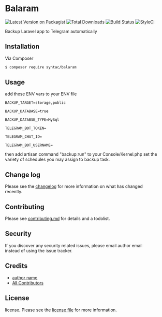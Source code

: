 # Balaram

[![Latest Version on Packagist][ico-version]][link-packagist]
[![Total Downloads][ico-downloads]][link-downloads]
[![Build Status][ico-travis]][link-travis]
[![StyleCI][ico-styleci]][link-styleci]

Backup Laravel app to Telegram automatically

## Installation

Via Composer

``` bash
$ composer require syntac/balaram
```

## Usage
add these ENV vars to your ENV file
``` code
BACKUP_TARGET=storage,public

BACKUP_DATABASE=true

BACKUP_DATABSE_TYPE=MySql

TELEGRAM_BOT_TOKEN=

TELEGRAM_CHAT_ID=

TELEGRAM_BOT_USERNAME=
``` 
then add artisan command "backup:run" to your Console/Kernel.php set the variety of schedules you may assign to backup task.

## Change log

Please see the [changelog](changelog.md) for more information on what has changed recently.

## Contributing

Please see [contributing.md](contributing.md) for details and a todolist.

## Security

If you discover any security related issues, please email author email instead of using the issue tracker.

## Credits

- [author name][link-author]
- [All Contributors][link-contributors]

## License

license. Please see the [license file](license.md) for more information.

[ico-version]: https://img.shields.io/packagist/v/syntac/balaram.svg?style=flat-square
[ico-downloads]: https://img.shields.io/packagist/dt/syntac/balaram.svg?style=flat-square
[ico-travis]: https://img.shields.io/travis/syntac/balaram/master.svg?style=flat-square
[ico-styleci]: https://styleci.io/repos/12345678/shield

[link-packagist]: https://packagist.org/packages/syntac/balaram
[link-downloads]: https://packagist.org/packages/syntac/balaram
[link-travis]: https://travis-ci.org/syntac/balaram
[link-styleci]: https://styleci.io/repos/12345678
[link-author]: https://github.com/syntac
[link-contributors]: ../../contributors
